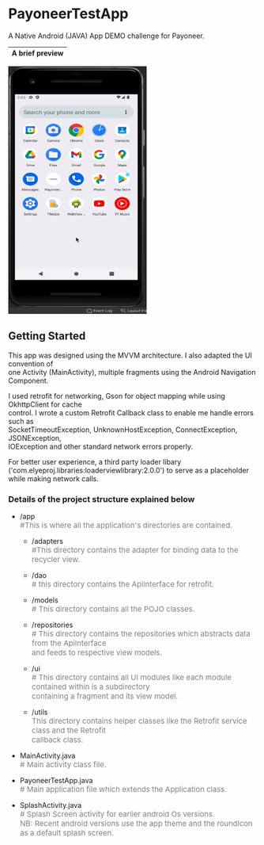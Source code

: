 # PayoneerTestApp

A Native Android (JAVA) App DEMO challenge for Payoneer.

|  A brief preview          |  
:-------------------------:|
<img src="https://github.com/nzeakokosi7/payoneer_test_app/blob/master/app/src/main/res/assets/demo.gif" width="280" height="500" />

## Getting Started
This app was designed using the MVVM architecture.
I also adapted the UI convention of <br/> one Activity (MainActivity), multiple fragments using the Android Navigation Component.

I used retrofit for networking, Gson for object mapping while using OkhttpClient for cache  <br/>  control. I wrote a custom Retrofit Callback class to enable me handle errors such as  <br/>  SocketTimeoutException, UnknownHostException, ConnectException, JSONException,  <br/>  IOException and other standard network errors properly.

For better user experience, a third party loader libary <br/> ('com.elyeproj.libraries:loaderviewlibrary:2.0.0') to serve as a placeholder while making network calls.

### Details of the project structure explained below

- /app <br/>
  <span style="font-size:15px; color:grey"> #This is where all the application's directories are contained. </span>
    - /adapters
      <br/> <span style="font-size:15px; color:grey"> #This directory contains the adapter for binding data to the recycler view. </span>

    - /dao <br/>
      <span style="font-size:15px; color:grey">  # this directory contains the ApiInterface for retrofit. </span>

    - /models
      <br/> <span style="font-size:15px; color:grey"> # This directory contains all the POJO classes.</span>

    - /repositories <br/>
      <span style="font-size:15px; color:grey"> # This directory contains the repositories which abstracts data from the ApiInterface <br/> and feeds to respective view models.

    - /ui
      <br/> <span style="font-size:15px; color:grey"> # This directory contains all UI modules like each module contained within is a subdirectory <br/> containing a fragment and its view model.
      </span>

    - /utils
      <br/> <span style="font-size:15px; color:grey"> This directory contains helper classes like the Retrofit service class and the Retrofit <br/> callback class. </span>



- MainActivity.java <br/>
  <span style="font-size:15px; color:grey"># Main activity class file.

- PayoneerTestApp.java <br/>
  <span style="font-size:15px; color:grey"># Main application file which extends the Application class.

- SplashActivity.java <br/>
  <span style="font-size:15px; color:grey"># Splash Screen activity for earlier android Os versions. <br/>NB: Recent android versions use the app theme and the roundIcon as a default splash screen.